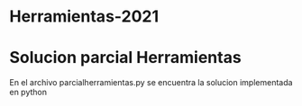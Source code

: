 # Herramientas-2021
# Solucion parcial Herramientas
En el archivo parcialherramientas.py se encuentra la solucion implementada en python
